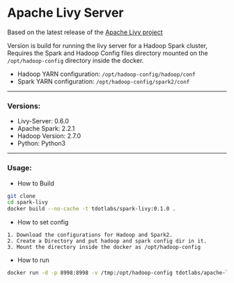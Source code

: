 # Apache Livy Server

Based on the latest release of the [Apache Livy project](https://livy.incubator.apache.org/)


Version is build for running the livy server for a Hadoop Spark cluster, Requires the Spark and Hadoop Config files directory mounted on the `/opt/hadoop-config` directory inside the docker.

* Hadoop YARN configuration: `/opt/hadoop-config/hadoop/conf`
* Spark YARN configuration: `/opt/hadoop-config/spark2/conf`

------

### Versions:

* Livy-Server: 0.6.0
* Apache Spark: 2.2.1
* Hadoop Version: 2.7.0
* Python: Python3 

------

### Usage:

* How to Build

```bash
git clone
cd spark-livy
docker build --no-cache -t tdotlabs/spark-livy:0.1.0 .
```

* How to set config
```
1. Download the configurations for Hadoop and Spark2. 
2. Create a Directory and put hadoop and spark config dir in it. 
3. Mount the directory inside the docker as /opt/hadoop-config
```


* How to run

```bash
docker run -d -p 8998:8998 -v /tmp:/opt/hadoop-config tdotlabs/apache-livy-server:0.1.0 
```
